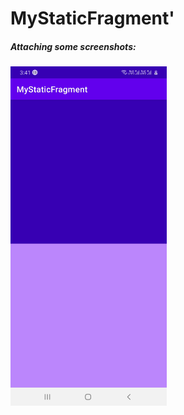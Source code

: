 # MyStaticFragment'
##### <b> Attaching some screenshots: </b> 

<img src = "screenshots/staticfrag.jpg" width = "250" /> 
